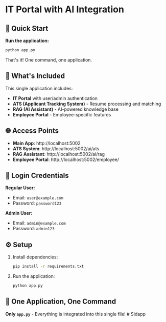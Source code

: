 # IT Portal with AI Integration

## 🚀 Quick Start

**Run the application:**
```bash
python app.py
```

That's it! One command, one application.

## 🌟 What's Included

This single application includes:
- **IT Portal** with user/admin authentication
- **ATS (Applicant Tracking System)** - Resume processing and matching
- **RAG (AI Assistant)** - AI-powered knowledge base
- **Employee Portal** - Employee-specific features

## 🌐 Access Points

- **Main App**: http://localhost:5002
- **ATS System**: http://localhost:5002/ai/ats
- **RAG Assistant**: http://localhost:5002/ai/rag
- **Employee Portal**: http://localhost:5002/employee/

## 🔐 Login Credentials

**Regular User:**
- Email: `user@example.com`
- Password: `password123`

**Admin User:**
- Email: `admin@example.com`
- Password: `admin123`

## ⚙️ Setup

1. Install dependencies:
   ```bash
   pip install -r requirements.txt
   ```

2. Run the application:
   ```bash
   python app.py
   ```

## 🎯 One Application, One Command

**Only `app.py`** - Everything is integrated into this single file! # Sidapp
